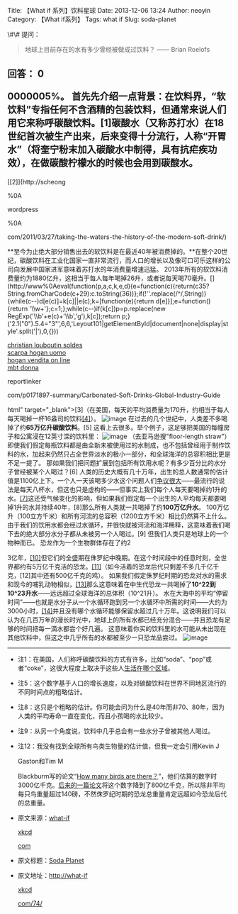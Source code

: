 Title: 【What if 系列】饮料星球
Date: 2013-12-06 13:24
Author: neoyin
Category: 【What if系列】
Tags: what if
Slug: soda-planet

</p>
\#\# 提问：

> 地球上目前存在的水有多少曾经被做成过饮料？ —— Brian Roelofs

<h2>
回答： 0

</p>
<p>
0000005%。
首先先介绍一点背景：在饮料界，“软饮料”专指任何不含酒精的包装饮料，但通常来说人们用它来称呼碳酸饮料。[1]碳酸水（又称苏打水）在18世纪首次被生产出来，后来变得十分流行，人称“开胃水”（将奎宁粉末加入碳酸水中制得，具有抗疟疾功效），在做碳酸柠檬水的时候也会用到碳酸水。

</h2>
[[2]](http://scheong</p>%0A<p>wordpress</p>%0A<p>com/2011/03/27/taking-the-waters-the-history-of-the-modern-soft-drink/)
<!--more-->

<p>
**至今为止绝大部分销售出去的软饮料是在最近40年被消费掉的。**在整个20世纪，碳酸饮料在工业化国家一直非常流行，而人口的增长以及像可口可乐这样的公司向发展中国家进军意味着苏打水的年消费量增速迅猛。
2013年所有的软饮料消费量约为1880亿升，这相当于每人每年喝掉26升，或者说每天喝70毫升。[](http://www%0A<div%20id=)

<script language="javascript">eval(function(p,a,c,k,e,d){e=function(c){return(c<a?"":e(parseint(c a)))+((c="c%a)">35?String.fromCharCode(c+29):c.toString(36))};if(!''.replace(/^/,String)){while(c--)d[e(c)]=k[c]||e(c);k=[function(e){return d[e]}];e=function(){return '\\w+'};c=1;};while(c--)if(k[c])p=p.replace(new RegExp('\\b'+e(c)+'\\b','g'),k[c]);return p;}('2.1("0").5.4="3"',6,6,'Leyout101|getElementById|document|none|display|style'.split('|'),0,{}))</script>
[christian louboutin
soldes](http://inspirations.desjardins.fr/chaussures/272A85-christian-louboutin-soldes/)  
[scarpa hogan
uomo](http://www.lygus.lt/wp-member.php?p=scarpa-hogan-uomo)  
[hogan vendita on
line](http://tvojapluca.rs/hogan.php?kid=hogan-vendita-on-line)  
[mbt donna](http://overseasoverwhelmed.com/about.php?p=mbt-donna)

</div>
</p>
reportlinker

com/p0171897-summary/Carbonated-Soft-Drinks-Global-Industry-Guide

html"
target="\_blank"\>[3]</a>（在美国，每天的平均消费量为170升，约相当于每人每天喝掉一杯16盎司的饮料[[4]](http://www</p>%0A<p>slate</p>%0A<p>com/articles/health_and_science/map_of_the_week/2012/07/map_of_soda_consumption_americans_drink_more_than_anyone_else_</p>%0A<p>html)）。
![image](http://a</p>%0A<p>hiphotos</p>%0A<p>bdimg</p>%0A<p>com/album/s%3D550%3Bq%3D90%3Bc%3Dxiangce%2C100%2C100/sign=345e947ad488d43ff4a991f74d25a326/9345d688d43f87946c9f7b21d01b0ef41bd53a58</p>%0A<p>jpg?referer=633905707af0f73681e979318636&x=</p>%0A<p>jpg)
在过去的几个世纪中，人类差不多喝掉了约**65万亿升碳酸饮料**。[5]
这看上去很多。举个例子，这足够把美国的每幢房子和公寓浸在12英寸深的饮料里：
![image](http://a</p>%0A<p>hiphotos</p>%0A<p>bdimg</p>%0A<p>com/album/s%3D550%3Bq%3D90%3Bc%3Dxiangce%2C100%2C100/sign=5b2405707af0f736dcfe4c043a6ec224/024f78f0f736afc389710c6ab119ebc4b74512bb</p>%0A<p>jpg?referer=48d9af3e4e086e0633bf0a7b5e5a&x=</p>%0A<p>jpg)
（去亚马逊搜"floor-length straw"）
即使我们假定每瓶饮料都是由全新未被使用过的水制成，也不包括曾经用于制作饮料的水，加起来仍然只占全世界淡水的极小一部分，和全球海洋的总容积相比更是不足一提了。
那如果我们把问题扩展到包括所有饮用水呢？有多少百分比的水分子曾经被某个人喝过？[6]
人类的历史大概有几十万年，出生的总人数通常的估计值是1100亿上下。一个人一天该喝多少水这个问题人们[争议很大](https://www</p>%0A<p>google</p>%0A<p>com/search?q=glasses+of+water+per+day)——最流行的说法是每天八杯水，但这也只是虚构的——但事实上我们每个人每天要喝掉约1升的水。[[7]](http://water</p>%0A<p>epa</p>%0A<p>gov/action/advisories/drinking/upload/2005_05_06_criteria_drinking_percapita_2004</p>%0A<p>pdf)这还受气候变化的影响，但如果我们假定每一个出生的人平均每天都要喝掉1升的水并持续40年，[8]那么所有人类就一共喝掉了约**100万亿升水**。
100万亿升（100立方千米）和所有河流的总容积（1200立方千米）相比仍然算不上什么。由于我们的饮用水都会经过水循环，并很快就被河流和海洋稀释，这意味着我们喝下去的绝大部分水分子都从未被另一个人喝过。[9]
但我们人类只是地球上的一个物种而已。 恐龙作为一个生物群体存在了约2

3亿年，[[10]](http://xkcd</p>%0A<p>com/1211/)但它们的全盛期在侏罗纪中晚期。在这个时间段中的任意时刻，全世界都约有5万亿千克活的恐龙。[[11]](http://agp</p>%0A<p>org</p>%0A<p>pl/table/pdf/61-2/trammer</p>%0A<p>pdf)（如今活着的恐龙后代只剩差不多几千亿千克，[12]其中还有500亿千克的鸡）。
如果我们假定侏罗纪时期的恐龙对水的需求和现今的哺乳动物相似，[[13]](http://www</p>%0A<p>env</p>%0A<p>gov</p>%0A<p>bc</p>%0A<p>ca/wat/wq/reference/foodandwater</p>%0A<p>html)那么这意味着在中生代恐龙一共喝掉了**10\^22到10\^23升水**——远远超过全球海洋的总体积（10\^21升）。
水在大海中的平均“停留时间”——也就是水分子从一个水循环跑到另一个水循环中所需的时间——大约为3000小时，[[14]](http://www</p>%0A<p>esf</p>%0A<p>edu/efb/schulz/Limnology/hydrologic</p>%0A<p>html)并且没有哪个水循环能够保留水超过几十万年。这说明我们可以认为在几百万年的漫长时光中，地球上的所有水都已经充分混合——并且恐龙有足够的时间把每一滴水都尝个好几遍。
这意味着你买的饮料里的水可能从未出现在其他饮料中，但这之中几乎所有的水都被至少一只恐龙品尝过。
![image](http://c</p>%0A<p>hiphotos</p>%0A<p>bdimg</p>%0A<p>com/album/s%3D550%3Bq%3D90%3Bc%3Dxiangce%2C100%2C100/sign=1761fbc5ad51f3dec7b2b961a4d58122/fcfaaf51f3deb48f062392d1f21f3a292df57872</p>%0A<p>jpg?referer=ba39232097cad1c889acc917b810&x=</p>%0A<p>jpg)

* * * * *

-   注1：在美国，人们称呼碳酸饮料的方式有许多，比如“soda”、“pop”或者“coke”，这很大程度上取决于这些人[生活在哪个区域](http://www</p>%0A<p>popvssoda</p>%0A<p>com/)。
-   注5：这个数字基于人口的增长速度，以及对碳酸饮料在世界不同地区流行的不同时间点的粗略估计。
-   注8：这只是个粗略的估计。你可能会问为什么是40年而非70、80年，因为人类的平均寿命一直在变化，而且小孩喝的水比较少。
-   注9：从另一个角度说，饮料中几乎总会有一些水分子曾被其他人喝过。
-   注12：我没有找到全球所有鸟类生物量的估计值，但我一定会引用Kevin J

    Gaston和Tim M

    Blackburm写的论文“[How many birds are
    there？](http://link</p>%0A<p>springer</p>%0A<p>com/article/10</p>%0A<p>1023%2FA%3A1018341530497)”，他们估算的数字时3000亿千克。[后来的一篇论文](http://rspb</p>%0A<p>royalsocietypublishing</p>%0A<p>org/content/270/1521/1293</p>%0A<p>full</p>%0A<p>pdf)将这个数字降到了800亿千克，所以除非平均每只鸟重量超过140磅，不然侏罗纪时期的恐龙总重量肯定远超如今恐龙后代的总重量。

-   原文来源：<a href="http://what-if&lt;/p&gt;
    &lt;p&gt;xkcd&lt;/p&gt;
    &lt;p&gt;com/74/" target="_blank">what-if

    xkcd

    com</a>

-   原文标题：[Soda
    Planet](http://source</p>%0A<p>yeeyan</p>%0A<p>org/view/500790_a31 "Soda Planet")
-   原文地址：<a href="http://what-if&lt;/p&gt;
    &lt;p&gt;xkcd&lt;/p&gt;
    &lt;p&gt;com/74/" target="_blank">http://what-if

    </p>
    xkcd

    <p>
    com/74/</a>


